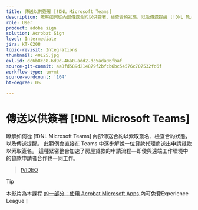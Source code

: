 ```yaml
---
title: 傳送以供簽署 [!DNL Microsoft Teams]
description: 瞭解如何從內部傳送合約以供簽署、檢查合約狀態，以及傳送提醒 [!DNL Microsoft Teams]
role: User
product: adobe sign
solution: Acrobat Sign
level: Intermediate
jira: KT-6208
topic-revisit: Integrations
thumbnail: 40125.jpg
exl-id: dc6b8cc8-6d9d-46a0-add2-dc5ada06fbaf
source-git-commit: aa8fd589d214879f2bfcb6bc54576c707532fd6f
workflow-type: tm+mt
source-wordcount: '104'
ht-degree: 0%

---
```


# 傳送以供簽署 [!DNL Microsoft Teams]

瞭解如何從 [!DNL Microsoft Teams] 內部傳送合約以索取簽名、檢查合約狀態，以及傳送提醒。 此範例會直接在 Teams 中逐步解說一位貸款代理商送出申請貸款以索取簽名。 這種緊密整合加速了房屋貸款的申請流程—即使與遠端工作環境中的貸款申請者合作也一同工作。

>[!VIDEO](https://video.tv.adobe.com/v/346545?quality=12&learn=on&hidetitle=true)

>[!TIP]
>
>本影片為本課程 [ 的一部分：使用 Acrobat Microsoft Apps ](https://experienceleague.adobe.com/?recommended=Sign-U-1-2020.2) 內可免費Experience League！
